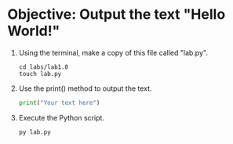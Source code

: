 # Objective: Output the text "Hello World!"

1) Using the terminal, make a copy of this file called "lab.py".
    ```shell  
    cd labs/lab1.0  
    touch lab.py
    ```  

2) Use the print() method to output the text.
    ```python
    print("Your text here")
    ```
3) Execute the Python script.
    ```shell
    py lab.py
    ```